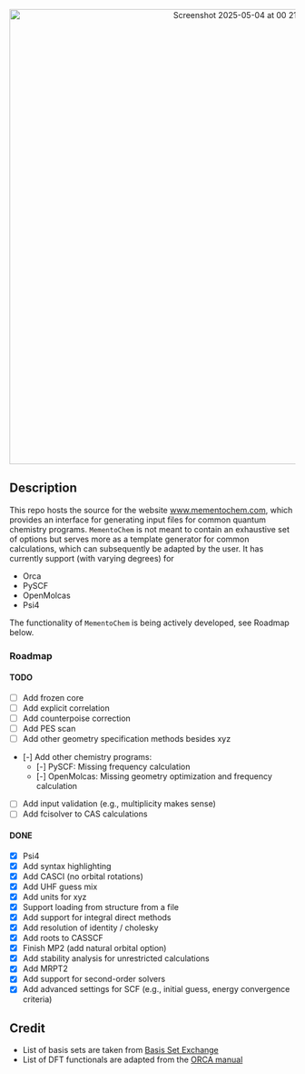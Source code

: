 <p align="center">
  <img width="800" alt="Screenshot 2025-05-04 at 00 21 33" src="https://github.com/user-attachments/assets/8481a020-4fd5-4f31-8488-c89560d0dbe2" />
</p>



## Description

This repo hosts the source for the website www.mementochem.com, which provides an interface for generating input files for common quantum chemistry programs.
`MementoChem` is not meant to contain an exhaustive set of options but serves more as a template generator for common calculations, which can subsequently be adapted by the user.
It has currently support (with varying degrees) for
- Orca
- PySCF
- OpenMolcas
- Psi4

 The functionality of `MementoChem` is being actively developed, see Roadmap below.

### Roadmap

#### TODO

- [ ] Add frozen core
- [ ] Add explicit correlation
- [ ] Add counterpoise correction
- [ ] Add PES scan
- [ ] Add other geometry specification methods besides xyz
- [-] Add other chemistry programs:
  - [-] PySCF: Missing frequency calculation
  - [-] OpenMolcas: Missing geometry optimization and frequency calculation
- [ ] Add input validation (e.g., multiplicity makes sense)
- [ ] Add fcisolver to CAS calculations

#### DONE

- [x] Psi4
- [x] Add syntax highlighting
- [x] Add CASCI (no orbital rotations)
- [x] Add UHF guess mix
- [x] Add units for xyz
- [x] Support loading from structure from a file
- [x] Add support for integral direct methods
- [x] Add resolution of identity / cholesky
- [x] Add roots to CASSCF
- [x] Finish MP2 (add natural orbital option)
- [x] Add stability analysis for unrestricted calculations
- [x] Add MRPT2
- [x] Add support for second-order solvers
- [x] Add advanced settings for SCF (e.g., initial guess, energy convergence criteria)

## Credit

- List of basis sets are taken from [Basis Set Exchange](https://github.com/MolSSI-BSE/basis_set_exchange)
- List of DFT functionals are adapted from the [ORCA manual](https://www.faccts.de/docs/orca/6.0/manual/contents/detailed/model.html#choice-of-functional)
